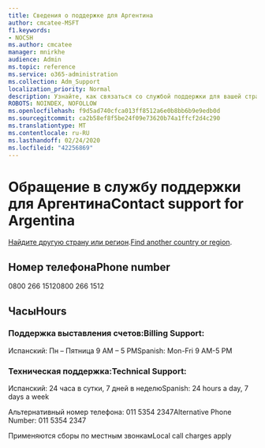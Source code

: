 ```yaml
---
title: Сведения о поддержке для Аргентина
author: cmcatee-MSFT
f1.keywords:
- NOCSH
ms.author: cmcatee
manager: mnirkhe
audience: Admin
ms.topic: reference
ms.service: o365-administration
ms.collection: Adm_Support
localization_priority: Normal
description: Узнайте, как связаться со службой поддержки для вашей страны или региона.
ROBOTS: NOINDEX, NOFOLLOW
ms.openlocfilehash: f9d5ad740cfca013ff8512a6e0b8bb6b9e9edb0d
ms.sourcegitcommit: ca2b58ef8f5be24f09e73620b74a1ffcf2d4c290
ms.translationtype: MT
ms.contentlocale: ru-RU
ms.lasthandoff: 02/24/2020
ms.locfileid: "42256869"
---
```

# <a name="contact-support-for-argentina"></a><span data-ttu-id="201e8-103">Обращение в службу поддержки для Аргентина</span><span class="sxs-lookup"><span data-stu-id="201e8-103">Contact support for Argentina</span></span>

<span data-ttu-id="201e8-104">[Найдите другую страну или регион](../contact-support-for-business-products.md).</span><span class="sxs-lookup"><span data-stu-id="201e8-104">[Find another country or region](../contact-support-for-business-products.md).</span></span>

## <a name="phone-number"></a><span data-ttu-id="201e8-105">Номер телефона</span><span class="sxs-lookup"><span data-stu-id="201e8-105">Phone number</span></span>
<span data-ttu-id="201e8-106">0800 266 1512</span><span class="sxs-lookup"><span data-stu-id="201e8-106">0800 266 1512</span></span>

## <a name="hours"></a><span data-ttu-id="201e8-107">Часы</span><span class="sxs-lookup"><span data-stu-id="201e8-107">Hours</span></span>
### <a name="billing-support"></a><span data-ttu-id="201e8-108">Поддержка выставления счетов:</span><span class="sxs-lookup"><span data-stu-id="201e8-108">Billing Support:</span></span>

<span data-ttu-id="201e8-109">Испанский: Пн – Пятница 9 AM – 5 PM</span><span class="sxs-lookup"><span data-stu-id="201e8-109">Spanish: Mon-Fri 9 AM-5 PM</span></span>

### <a name="technical-support"></a><span data-ttu-id="201e8-110">Техническая поддержка:</span><span class="sxs-lookup"><span data-stu-id="201e8-110">Technical Support:</span></span>

<span data-ttu-id="201e8-111">Испанский: 24 часа в сутки, 7 дней в неделю</span><span class="sxs-lookup"><span data-stu-id="201e8-111">Spanish: 24 hours a day, 7 days a week</span></span>

<span data-ttu-id="201e8-112">Альтернативный номер телефона: 011 5354 2347</span><span class="sxs-lookup"><span data-stu-id="201e8-112">Alternative Phone Number: 011 5354 2347</span></span>

<span data-ttu-id="201e8-113">Применяются сборы по местным звонкам</span><span class="sxs-lookup"><span data-stu-id="201e8-113">Local call charges apply</span></span>